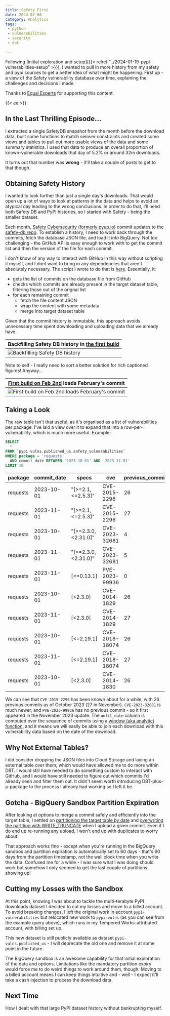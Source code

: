 ```yaml
---
title: Safety First
date: 2024-02-06
category: Analytics
tags:
 - python
 - vulnerabilities
 - security
 - dbt

---
```


Following [initial exploration and setup]({{< relref "../2024-01-19-pypi-vulnerabilities-setup" >}}), I wanted to pull in more history from my safety and pypi sources to get a better idea of what might be happening. First up - a view of the Safety vulnerability database over time, explaining the challenges and decisions I made.

Thanks to [Equal Experts](https://equalexperts.com) for supporting this content.

{{< ee >}}

<!--more-->

## In the Last Thrilling Episode...

I extracted a single SafetyDB snapshot from the month before the download data, built some functions to match semver constraints and created some views and tables to pull out more usable views of the data and some summary statistics. I used that data to produce an overall proportion of known-vulnerable downloads that day of 5.2% or around 32m downloads.

It turns out that number was **wrong** - it'll take a couple of posts to get to that though.

## Obtaining Safety History

I wanted to look further than just a single day's downloads. That would open up a lot of ways to look at patterns in the data and helps to avoid an atypical day leading to the wrong conclusions. In order to do that, I'll need both Safety DB and PyPI histories, so I started with Safety - being the smaller dataset.

Each month, [Safety Cybersecurity (formerly pyup.io)](https://github.com/pyupio) commit updates to the [safety-db repo](https://github.com/pyupio/safety-db). To establish a history, I need to work back through the commits, fetch the database JSON file, and load it into BigQuery. Not too challenging - the GitHub API is easy enough to work with to get the commit list and then the version of the file for each commit.

I don't know of any way to interact with GitHub in this way without scripting it myself, and I dont want to bring in any dependencies that aren't absolutely necessary. The script I wrote to do that is [here](https://github.com/brabster/pypi_vulnerabilities/blob/64812282d8c94d32a769723fdb99da3b2a97d861/etl/safety_db/load_missing_partitions.py). Essentially, it:

- gets the list of commits on the database file from GitHub
- checks which commits are already present in the target dataset table, filtering those out of the orignal list
- for each remaining commit
  - fetch the file content JSON
  - wrap the content with some metadata
  - merge into target dataset table

Given that the commit history is immutable, this approach avoids unnecessary time spent downloading and uploading data that we already have.

|Backfilling Safety DB history in [the first build](https://github.com/brabster/pypi_vulnerabilities/actions/runs/7716571519/job/21033677275)|
|-|
|![Backfilling Safety DB history](./assets/safety_init_load.png)|

Note to self - I really need to sort a better solution for rich captioned figures! Anyway...

|[First build on Feb 2nd](https://github.com/brabster/pypi_vulnerabilities/actions/runs/7716571519/job/21033677275) loads February's commit|
|-|
|![First build on Feb 2nd loads February's commit](./assets/safety_next_load.png)|

## Taking a Look

The raw table isn't that useful, as it's organised as a list of vulnerabilities per package. I've laid a view over it to expand that into a row-per-vulnerability, which is much more useful. Example:

```sql
SELECT
  *
FROM `pypi-vulns.published_us.safety_vulnerabilities`
WHERE package = 'requests'
  AND commit_date BETWEEN '2023-10-01' AND '2023-11-01'
LIMIT 10
```

|package|commit_date|specs|cve|previous_commits|until_date|
|-------|-----------|-----|---|----------------|----------|
|requests|2023-10-01|"[>=2.1,<=2.5.3]"|CVE-2015-2296|26|2023-11-01|
|requests|2023-11-01|"[>=2.1,<=2.5.3]"|CVE-2015-2296|27|2023-12-01|
|requests|2023-10-01|"[>=2.3.0,<2.31.0]"|CVE-2023-32681|4|2023-11-01|
|requests|2023-11-01|"[>=2.3.0,<2.31.0]"|CVE-2023-32681|5|2023-12-01|
|requests|2023-11-01|[<=0.13.1]|PVE-2023-99936|0|2023-12-01|
|requests|2023-10-01|[<2.3.0]|CVE-2014-1829|26|2023-11-01|
|requests|2023-11-01|[<2.3.0]|CVE-2014-1829|27|2023-12-01|
|requests|2023-10-01|[<=2.19.1]|CVE-2018-18074|26|2023-11-01|
|requests|2023-11-01|[<=2.19.1]|CVE-2018-18074|27|2023-12-01|
|requests|2023-10-01|[<2.3.0]|CVE-2014-1830|26|2023-11-01|

We can see that `CVE-2015-2296` has been known about for a while, with 26 previous commits as of October 2023 (27 in November). `CVE-2023-32681` is much newer, and `PVE-2023-99936` has no previous commit - so it first appeared in the November 2023 update. The `until_date` column is computed over the sequence of commits using a [window (aka analytic) function](https://cloud.google.com/bigquery/docs/reference/standard-sql/window-function-calls), and it means we will easily be able to join each download with this vulnerability data based on the date of the download.

## Why Not External Tables?

I did consider dropping the JSON files into Cloud Storage and laying an external table over them, which would have allowed me to do more within DBT. I would still have needed to do something custom to interact with GitHub, and I would have still needed to figure out which commits I'd already seen and filter them out. It didn't seem worth introducing DBT-plus-a-package to the process I already had working so I left it be.

## Gotcha - BigQuery Sandbox Partition Expiration

After looking at options to merge a commit safely and efficiently into the target table, I settled on [partitioning the target table by date](https://github.com/brabster/pypi_vulnerabilities/blob/64812282d8c94d32a769723fdb99da3b2a97d861/etl/safety_db/bigquery.py#L3) and [overwriting the partition with WRITE_TRUNCATE](https://github.com/brabster/pypi_vulnerabilities/blob/64812282d8c94d32a769723fdb99da3b2a97d861/etl/safety_db/bigquery.py#L45) when I upload a given commit. Even if I do end up re-running any upload, I won't end up with duplicates to worry about.

That approach works fine - except when you're running in the BigQuery sandbox and partition expiration is automatically set to 60 days - that's 60 days from the partition timestamp, not the wall clock time when you write the data. Confused me for a while - I was sure what I was doing should work but somehow I only seemed to get the last couple of partitions showing up!

## Cutting my Losses with the Sandbox

At this point, knowing I was about to tackle the multi-terabyte PyPI downloads dataset I decided to cut my losses and move to a billed account. To avoid breaking changes, I left the original work in account `pypi-vulnerabilities` but relocated new work to `pypi-vulns` (as you can see from the example query above), which runs in my Tempered Works-attributed account, with billing set up.

This new dataset is still publicly available as dataset `pypi-vulns.published_us` - I will deprecate the old one and remove it at some point in the future.

The BigQuery sandbox is an awesome capability for that initial exploration of the data and options. Limitations like the mandatory partition expiry would force me to do weird things to work around them, though. Moving to a billed account means I can keep things intuitive and - well - I expect it'll take a cash injection to process the download data.

## Next Time

How I dealt with that large PyPI dataset history without bankrupting myself.
